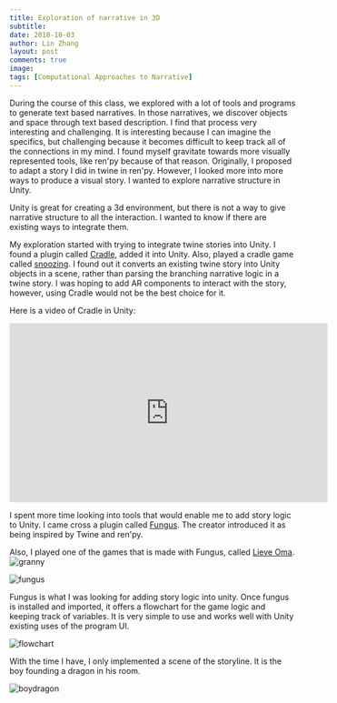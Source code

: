 ```yaml
---
title: Exploration of narrative in 3D
subtitle:
date: 2018-10-03
author: Lin Zhang
layout: post
comments: true
image:
tags: [Computational Approaches to Narrative]
---
```


During the course of this class, we explored with a lot of tools and programs to generate text based narratives. In those narratives, we discover objects and space through text based description. I find that process very interesting and challenging. It is interesting because I can imagine the specifics, but challenging because it becomes difficult to keep track all of the connections in my mind. I found myself gravitate towards more visually represented tools, like ren'py because of that reason. Originally, I proposed to adapt a story I did in twine in ren'py. However, I looked more into more ways to produce a visual story. I wanted to explore narrative structure in Unity.

Unity is great for creating a 3d environment, but there is not a way to give narrative structure to all the interaction. I wanted to know if there are existing ways to integrate them.

My exploration started with trying to integrate twine stories into Unity. I found a plugin called [Cradle](https://github.com/daterre/Cradle), added it into Unity. Also, played a cradle game called [snoozing](http://daterre.com/projects/snoozing/). I found out it converts an existing twine story into Unity objects in a scene, rather than parsing the branching narrative logic in a twine story. I was hoping to add AR components to interact with the story, however, using Cradle would not be the best choice for it.

Here is a video of Cradle in Unity:

<iframe width="560" height="315" src="https://www.youtube.com/embed/AQKOWikDlJ0?start=3" frameborder="0" allow="autoplay; encrypted-media" allowfullscreen></iframe>

I spent more time looking into tools that would enable me to add story logic to Unity. I came cross a plugin called [Fungus](http://fungusgames.com/). The creator introduced it as being inspired by Twine and ren'py.

Also, I played one of the games that is made with Fungus, called [Lieve Oma](https://vltmn.itch.io/lieve-oma).
![granny]({{site.baseurl}}/images/narrative/lieveoma.png)

![fungus]({{site.baseurl}}/images/narrative/fungus.png)



Fungus is what I was looking for adding story logic into unity. Once fungus is installed and imported, it offers a flowchart for the game logic and keeping track of variables. It is very simple to use and works well with Unity existing uses of the program UI.

![flowchart]({{site.baseurl}}/images/narrative/flowchart.png)

With the time I have, I only implemented a scene of the storyline. It is the boy founding a dragon in his room.

![boydragon]({{site.baseurl}}/images/narrative/boydragon.png)

